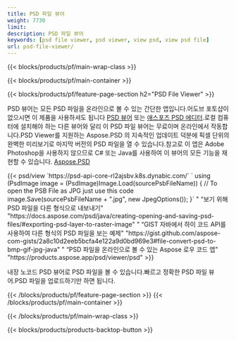 ```yaml
---
title: PSD 파일 뷰어
weight: 7730
limit: 
description: PSD 파일 뷰어
keywords: [psd file viewer, psd viewer, view psd, view psd file]
url: psd-file-viewer/
---
```


{{< blocks/products/pf/main-wrap-class >}}

{{< blocks/products/pf/main-container >}}

{{< blocks/products/pf/feature-page-section h2="PSD File Viewer" >}}
<p>PSD 뷰어는 모든 PSD 파일을 온라인으로 볼 수 있는 간단한 앱입니다.어도브 포토샵이 없으시면 이 제품을 사용하셔도 됩니다 <a href="/psd/view/psd-file-viewer">PSD 뷰어</a> 또는 <a href="https://products.aspose.app/psd/editor">애스포즈 PSD 에디터</a>.로컬 컴퓨터에 설치해야 하는 다른 뷰어와 달리 이 PSD 파일 뷰어는 무료이며 온라인에서 작동합니다.PSD Viewer를 지원하는 Aspose.PSD 의 지속적인 업데이트 덕분에 픽셀 단위의 완벽한 미리보기로 마지막 버전의 PSD 파일을 열 수 있습니다.참고로 이 앱은 Adobe Photoshop을 사용하지 않으므로 C# 또는 Java를 사용하여 이 뷰어의 모든 기능을 재현할 수 있습니다. <a href="https://products.aspose.com/psd">Aspose.PSD</a></p>
{{< psd/view `https://psd-api-core-rl2ajsbv.k8s.dynabic.com/` 
`    using (PsdImage image = (PsdImage)Image.Load(sourcePsbFileName))
    {
	    // To open the PSB File as JPG just use this code
        image.Save(sourcePsbFileName + ".jpg",  new JpegOptions());
    }` "
“보기 위해 PSD 파일을 다른 형식으로 내보내기" "https://docs.aspose.com/psd/java/creating-opening-and-saving-psd-files/#exporting-psd-layer-to-raster-image" "
“GIST 자바에서 하이 코드 API를 사용하여 다른 형식의 PSD 파일을 보는 예제" "https://gist.github.com/aspose-com-gists/2a8c10d2eeb5bcfa4e122a9d0bd969e3#file-convert-psd-to-bmp-gif-jpg-java" "
“PSD 파일을 온라인으로 볼 수 있는 Aspose 로우 코드 앱" "https://products.aspose.app/psd/viewer/psd" >}}
<p>내장 노코드 PSD 뷰어로 PSD 파일을 볼 수 있습니다.빠르고 정확한 PSD 파일 뷰어.PSD 파일을 업로드하기만 하면 됩니다.</p>
{{< /blocks/products/pf/feature-page-section >}}
{{< /blocks/products/pf/main-container >}}


{{< /blocks/products/pf/main-wrap-class >}}

{{< blocks/products/products-backtop-button >}}
